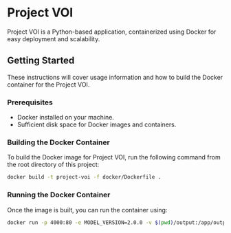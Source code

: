# Project VOI

Project VOI is a Python-based application, containerized using Docker for easy deployment and scalability.

## Getting Started

These instructions will cover usage information and how to build the Docker container for the Project VOI.

### Prerequisites

- Docker installed on your machine.
- Sufficient disk space for Docker images and containers.

### Building the Docker Container

To build the Docker image for Project VOI, run the following command from the root directory of this project:

```bash
docker build -t project-voi -f docker/Dockerfile .
```
### Running the Docker Container

Once the image is built, you can run the container using:

```bash
docker run -p 4000:80 -e MODEL_VERSION=2.0.0 -v $(pwd)/output:/app/output/results project-voi
```